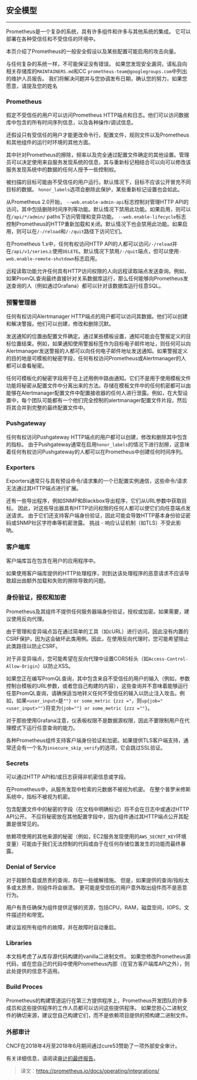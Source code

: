 ## 安全模型
---
Prometheus是一个复杂的系统，具有许多组件和许多与其他系统的集成。 它可以部署在各种受信任和不受信任的环境中。

本页介绍了Prometheus的一般安全假设以及某些配置可能启用的攻击向量。

与任何复杂的系统一样，不可能保证没有错误。 如果您发现安全漏洞，请私自向相关存储库的`MAINTAINERS.md`和CC `prometheus-team@googlegroups.com`中列出的维护人员报告。 我们将解决问题并与您协调发布日期，确认您的努力，如果您愿意，请提及您的姓名

### Prometheus
假定不受信任的用户可以访问Prometheus HTTP端点和日志。他们可以访问数据库中包含的所有时间序列信息，以及各种操作/调试信息。

还假设只有受信任的用户才能更改命令行，配置文件，规则文件以及Prometheus和其他组件的运行时环境的其他方面。

其中针对Prometheus的擦除，频率以及完全通过配置文件确定的其他设置。管理员可以决定使用来自服务发现系统的信息，其与重新标记相结合可以向可以修改该服务发现系统中的数据的任何人授予一些控制权。

被扫描的目标可能由不受信任的用户运行。默认情况下，目标不应该公开冒充不同目标的数据。 `honor_labels`选项会删除此保护，某些重新标记设置也会如此。

从Prometheus 2.0开始， `--web.enable-admin-api`标志控制对管理HTTP API的访问，其中包括删除时间序列等功能。默认情况下禁用此功能。如果启用，则可以在`/api/*/admin/` paths下访问管理和变异功能。 `--web.enable-lifecycle`标志控制Prometheus的HTTP重新加载和关闭。默认情况下也会禁用此功能。如果启用，则可以在`/-/reload`和`/-/quit`路径下访问它们。

在Prometheus 1.x中，任何有权访问HTTP API的人都可以访问`/-/reload`并在`/api/v1/series上`使用`DELETE`。默认情况下禁用`/-/quit`端点，但可以使用`-web.enable-remote-shutdown`标志启用。

远程读取功能允许任何具有HTTP访问权限的人向远程读取端点发送查询。例如，如果PromQL查询最终直接针对关系数据库运行，那么任何能够向Prometheus发送查询的人（例如通过Grafana）都可以针对该数据库运行任意SQL。

### 预警管理器
任何有权访问Alertmanager HTTP端点的用户都可以访问其数据。他们可以创建和解决警报。他们可以创建，修改和删除沉默。

发送通知的位置由配置文件确定。通过某些模板设置，通知可能会在警报定义的目标位置结束。例如，如果通知使用警报标签作为目标电子邮件地址，则任何可以向Alertmanager发送警报的人都可以向任何电子邮件地址发送通知。如果警报定义的目的地是可模板的秘密字段，任何有权访问Prometheus或Alertmanager的人都可以查看秘密。

任何可模板化的秘密字段用于在上述用例中路由通知。它们不是用于使用模板文件功能将秘密从配置文件中分离出来的方法。存储在模板文件中的任何机密都可以由能够在Alertmanager配置文件中配置接收器的任何人进行泄露。例如，在大型设置中，每个团队可能都有一个他们完全控制的alertmanager配置文件片段，然后将其合并到完整的最终配置文件中。

### Pushgateway
任何有权访问Pushgateway HTTP端点的用户都可以创建，修改和删除其中包含的指标。 由于Pushgateway通常在启用`honor_labels`的情况下进行刮擦，这意味着任何有权访问Pushgateway的人都可以在Prometheus中创建任何时间序列。

### Exporters
Exporters通常只与具有预设命令/请求集的一个已配置实例通信，这些命令/请求无法通过其HTTP端点进行扩展。

还有一些导出程序，例如SNMP和Blackbox导出程序，它们从URL参数中获取目标。 因此，对这些导出器具有HTTP访问权限的任何人都可以使它们向任意端点发送请求。 由于它们还支持客户端身份验证，因此可能会导致HTTP基本身份验证密码或SNMP社区字符串等机密泄露。 挑战 - 响应认证机制（如TLS）不受此影响。

### 客户端库
客户端库旨在包含在用户的应用程序中。

如果使用客户端库提供的HTTP处理程序，则到达该处理程序的恶意请求不应该导致超出由额外加载和失败的擦除导致的问题。

### 身份验证，授权和加密
Prometheus及其组件不提供任何服务器端身份验证，授权或加密。如果需要，建议使用反向代理。

由于管理和变异端点旨在通过简单的工具（如cURL）进行访问，因此没有内置的CSRF保护，因为这会破坏此类用例。因此，在使用反向代理时，您可能希望阻止此类路径以防止CSRF。

对于非变异端点，您可能希望在反向代理中设置CORS标头（如`Access-Control-Allow-Origin`）以防止XSS。

如果您正在编写PromQL查询，其中包含来自不受信任的用户的输入（例如，参数控制台模板的URL参数，或者您自己构建的内容），这些查询并不意味着能够运行任意PromQL查询，请确保适当地转义任何不受信任的输入以防止注入攻击。例如，如果`<user_input>`是`""} or some_metric {zzz ="`，则`up{job="<user_input>""}`将变为`{job=""} or some_metric {zzz =""}`。

对于那些使用Grafana注意，仪表板权限不是数据源权限，因此不要限制用户在代理模式下运行任意查询的能力。

各种Prometheus组件支持客户端身份验证和加密。如果提供TLS客户端支持，通常还会有一个名为`insecure_skip_verify`的选项，它会跳过SSL验证。

### Secrets
可以通过HTTP API和/或日志获得非机密信息或字段。

在Prometheus中，从服务发现中检索的元数据不被视为机密。 在整个普罗米修斯系统中，指标不被视为机密。

包含配置文件中的秘密的字段（在文档中明确标记）将不会在日志中或通过HTTP API公开。 不应将秘密放在其他配置字段中，因为组件通过其HTTP端点公开其配置是很常见的。

依赖项使用的其他来源的秘密（例如，EC2服务发现使用的`AWS_SECRET_KEY`环境变量）可能由于我们无法控制的代码或由于在任何存储位置发生的功能而最终暴露。

### Denial of Service
对于超额负载或昂贵的查询，存在一些缓解措施。 但是，如果提供的查询/指标太多或太昂贵，则组件将会崩溃。 更可能是受信任的用户意外取出组件而不是恶意行为。

用户有责任确保为组件提供足够的资源，包括CPU，RAM，磁盘空间，IOPS，文件描述符和带宽。

建议监视所有组件的故障，并在故障时自动重启。

### Libraries
本文档考虑了从库存源代码构建的vanilla二进制文件。 如果您修改Prometheus源代码，或在您自己的代码中使用Prometheus内部（在官方客户端库API之外），则此处提供的信息不适用。

### Build Proces
Prometheus的构建管道运行在第三方提供程序上，Prometheus开发团队的许多成员和这些提供程序的工作人员都可以访问这些提供程序。 如果您担心二进制文件的确切来源，建议您自己构建它们，而不是依赖项目提供的预构建二进制文件。

### 外部审计
CNCF在2018年4月至2018年6月期间通过cure53赞助了一项外部安全审计。

有关详细信息，请阅读[审计的最终报告](https://prometheus.io/assets/downloads/2018-06-11--cure53_security_audit.pdf)。

> 译文：https://prometheus.io/docs/operating/integrations/
